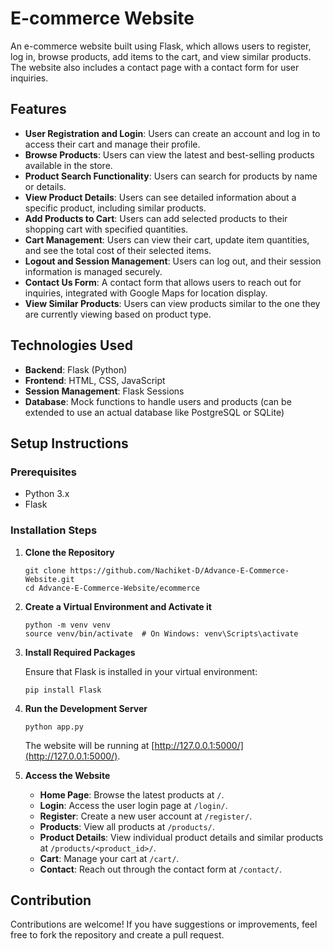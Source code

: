 # E-commerce Website

An e-commerce website built using Flask, which allows users to register, log in, browse products, add items to the cart, and view similar products. The website also includes a contact page with a contact form for user inquiries.

## Features

- **User Registration and Login**: Users can create an account and log in to access their cart and manage their profile.
- **Browse Products**: Users can view the latest and best-selling products available in the store.
- **Product Search Functionality**: Users can search for products by name or details.
- **View Product Details**: Users can see detailed information about a specific product, including similar products.
- **Add Products to Cart**: Users can add selected products to their shopping cart with specified quantities.
- **Cart Management**: Users can view their cart, update item quantities, and see the total cost of their selected items.
- **Logout and Session Management**: Users can log out, and their session information is managed securely.
- **Contact Us Form**: A contact form that allows users to reach out for inquiries, integrated with Google Maps for location display.
- **View Similar Products**: Users can view products similar to the one they are currently viewing based on product type.

## Technologies Used

- **Backend**: Flask (Python)
- **Frontend**: HTML, CSS, JavaScript
- **Session Management**: Flask Sessions
- **Database**: Mock functions to handle users and products (can be extended to use an actual database like PostgreSQL or SQLite)

## Setup Instructions

### Prerequisites

- Python 3.x
- Flask

### Installation Steps

1. **Clone the Repository**

   ```
   git clone https://github.com/Nachiket-D/Advance-E-Commerce-Website.git
   cd Advance-E-Commerce-Website/ecommerce
   ```

2. **Create a Virtual Environment and Activate it**

   ```
   python -m venv venv
   source venv/bin/activate  # On Windows: venv\Scripts\activate
   ```

3. **Install Required Packages**

   Ensure that Flask is installed in your virtual environment:

   ```
   pip install Flask
   ```

4. **Run the Development Server**

   ```
   python app.py
   ```

   The website will be running at [http://127.0.0.1:5000/](http://127.0.0.1:5000/).

5. **Access the Website**

   - **Home Page**: Browse the latest products at `/`.
   - **Login**: Access the user login page at `/login/`.
   - **Register**: Create a new user account at `/register/`.
   - **Products**: View all products at `/products/`.
   - **Product Details**: View individual product details and similar products at `/products/<product_id>/`.
   - **Cart**: Manage your cart at `/cart/`.
   - **Contact**: Reach out through the contact form at `/contact/`.

## Contribution

Contributions are welcome! If you have suggestions or improvements, feel free to fork the repository and create a pull request.
